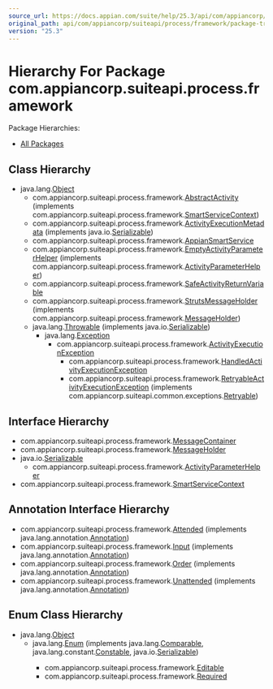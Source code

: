 ```yaml
---
source_url: https://docs.appian.com/suite/help/25.3/api/com/appiancorp/suiteapi/process/framework/package-tree.html
original_path: api/com/appiancorp/suiteapi/process/framework/package-tree.html
version: "25.3"
---
```


# Hierarchy For Package com.appiancorp.suiteapi.process.framework

Package Hierarchies:

-   [All Packages](../../../../../overview-tree.html)

## Class Hierarchy

-   java.lang.[Object](https://docs.oracle.com/en/java/javase/17/docs/api/java.base/java/lang/Object.html "class or interface in java.lang")
    -   com.appiancorp.suiteapi.process.framework.[AbstractActivity](AbstractActivity.html "class in com.appiancorp.suiteapi.process.framework") (implements com.appiancorp.suiteapi.process.framework.[SmartServiceContext](SmartServiceContext.html "interface in com.appiancorp.suiteapi.process.framework"))
    -   com.appiancorp.suiteapi.process.framework.[ActivityExecutionMetadata](ActivityExecutionMetadata.html "class in com.appiancorp.suiteapi.process.framework") (implements java.io.[Serializable](https://docs.oracle.com/en/java/javase/17/docs/api/java.base/java/io/Serializable.html "class or interface in java.io"))
    -   com.appiancorp.suiteapi.process.framework.[AppianSmartService](AppianSmartService.html "class in com.appiancorp.suiteapi.process.framework")
    -   com.appiancorp.suiteapi.process.framework.[EmptyActivityParameterHelper](EmptyActivityParameterHelper.html "class in com.appiancorp.suiteapi.process.framework") (implements com.appiancorp.suiteapi.process.framework.[ActivityParameterHelper](ActivityParameterHelper.html "interface in com.appiancorp.suiteapi.process.framework"))
    -   com.appiancorp.suiteapi.process.framework.[SafeActivityReturnVariable](SafeActivityReturnVariable.html "class in com.appiancorp.suiteapi.process.framework")
    -   com.appiancorp.suiteapi.process.framework.[StrutsMessageHolder](StrutsMessageHolder.html "class in com.appiancorp.suiteapi.process.framework") (implements com.appiancorp.suiteapi.process.framework.[MessageHolder](MessageHolder.html "interface in com.appiancorp.suiteapi.process.framework"))
    -   java.lang.[Throwable](https://docs.oracle.com/en/java/javase/17/docs/api/java.base/java/lang/Throwable.html "class or interface in java.lang") (implements java.io.[Serializable](https://docs.oracle.com/en/java/javase/17/docs/api/java.base/java/io/Serializable.html "class or interface in java.io"))
        -   java.lang.[Exception](https://docs.oracle.com/en/java/javase/17/docs/api/java.base/java/lang/Exception.html "class or interface in java.lang")
            -   com.appiancorp.suiteapi.process.framework.[ActivityExecutionException](ActivityExecutionException.html "class in com.appiancorp.suiteapi.process.framework")
                -   com.appiancorp.suiteapi.process.framework.[HandledActivityExecutionException](HandledActivityExecutionException.html "class in com.appiancorp.suiteapi.process.framework")
                -   com.appiancorp.suiteapi.process.framework.[RetryableActivityExecutionException](RetryableActivityExecutionException.html "class in com.appiancorp.suiteapi.process.framework") (implements com.appiancorp.suiteapi.common.exceptions.[Retryable](../../common/exceptions/Retryable.html "interface in com.appiancorp.suiteapi.common.exceptions"))

## Interface Hierarchy

-   com.appiancorp.suiteapi.process.framework.[MessageContainer](MessageContainer.html "interface in com.appiancorp.suiteapi.process.framework")
-   com.appiancorp.suiteapi.process.framework.[MessageHolder](MessageHolder.html "interface in com.appiancorp.suiteapi.process.framework")
-   java.io.[Serializable](https://docs.oracle.com/en/java/javase/17/docs/api/java.base/java/io/Serializable.html "class or interface in java.io")
    -   com.appiancorp.suiteapi.process.framework.[ActivityParameterHelper](ActivityParameterHelper.html "interface in com.appiancorp.suiteapi.process.framework")
-   com.appiancorp.suiteapi.process.framework.[SmartServiceContext](SmartServiceContext.html "interface in com.appiancorp.suiteapi.process.framework")

## Annotation Interface Hierarchy

-   com.appiancorp.suiteapi.process.framework.[Attended](Attended.html "annotation interface in com.appiancorp.suiteapi.process.framework") (implements java.lang.annotation.[Annotation](https://docs.oracle.com/en/java/javase/17/docs/api/java.base/java/lang/annotation/Annotation.html "class or interface in java.lang.annotation"))
-   com.appiancorp.suiteapi.process.framework.[Input](Input.html "annotation interface in com.appiancorp.suiteapi.process.framework") (implements java.lang.annotation.[Annotation](https://docs.oracle.com/en/java/javase/17/docs/api/java.base/java/lang/annotation/Annotation.html "class or interface in java.lang.annotation"))
-   com.appiancorp.suiteapi.process.framework.[Order](Order.html "annotation interface in com.appiancorp.suiteapi.process.framework") (implements java.lang.annotation.[Annotation](https://docs.oracle.com/en/java/javase/17/docs/api/java.base/java/lang/annotation/Annotation.html "class or interface in java.lang.annotation"))
-   com.appiancorp.suiteapi.process.framework.[Unattended](Unattended.html "annotation interface in com.appiancorp.suiteapi.process.framework") (implements java.lang.annotation.[Annotation](https://docs.oracle.com/en/java/javase/17/docs/api/java.base/java/lang/annotation/Annotation.html "class or interface in java.lang.annotation"))

## Enum Class Hierarchy

-   java.lang.[Object](https://docs.oracle.com/en/java/javase/17/docs/api/java.base/java/lang/Object.html "class or interface in java.lang")
    -   java.lang.[Enum](https://docs.oracle.com/en/java/javase/17/docs/api/java.base/java/lang/Enum.html "class or interface in java.lang")<E> (implements java.lang.[Comparable](https://docs.oracle.com/en/java/javase/17/docs/api/java.base/java/lang/Comparable.html "class or interface in java.lang")<T>, java.lang.constant.[Constable](https://docs.oracle.com/en/java/javase/17/docs/api/java.base/java/lang/constant/Constable.html "class or interface in java.lang.constant"), java.io.[Serializable](https://docs.oracle.com/en/java/javase/17/docs/api/java.base/java/io/Serializable.html "class or interface in java.io"))
        -   com.appiancorp.suiteapi.process.framework.[Editable](Editable.html "enum class in com.appiancorp.suiteapi.process.framework")
        -   com.appiancorp.suiteapi.process.framework.[Required](Required.html "enum class in com.appiancorp.suiteapi.process.framework")